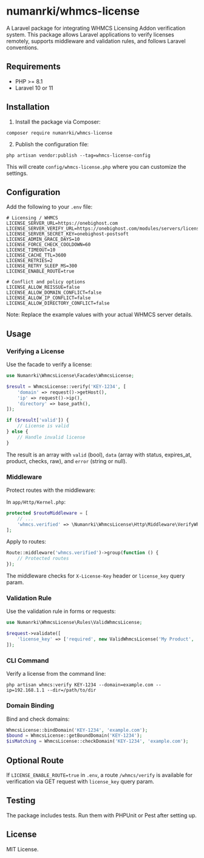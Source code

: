 # numanrki/whmcs-license

A Laravel package for integrating WHMCS Licensing Addon verification system. This package allows Laravel applications to verify licenses remotely, supports middleware and validation rules, and follows Laravel conventions.

## Requirements

- PHP >= 8.1
- Laravel 10 or 11

## Installation

1. Install the package via Composer:

```
composer require numanrki/whmcs-license
```

2. Publish the configuration file:

```
php artisan vendor:publish --tag=whmcs-license-config
```

This will create `config/whmcs-license.php` where you can customize the settings.

## Configuration

Add the following to your `.env` file:

```
# Licensing / WHMCS
LICENSE_SERVER_URL=https://onebighost.com
LICENSE_SERVER_VERIFY_URL=https://onebighost.com/modules/servers/licensing/verify.php
LICENSE_SERVER_SECRET_KEY=onebighost-postsoft
LICENSE_ADMIN_GRACE_DAYS=10
LICENSE_FORCE_CHECK_COOLDOWN=60
LICENSE_TIMEOUT=10
LICENSE_CACHE_TTL=3600
LICENSE_RETRIES=2
LICENSE_RETRY_SLEEP_MS=300
LICENSE_ENABLE_ROUTE=true

# Conflict and policy options
LICENSE_ALLOW_REISSUE=false
LICENSE_ALLOW_DOMAIN_CONFLICT=false
LICENSE_ALLOW_IP_CONFLICT=false
LICENSE_ALLOW_DIRECTORY_CONFLICT=false
```

Note: Replace the example values with your actual WHMCS server details.

## Usage

### Verifying a License

Use the facade to verify a license:

```php
use Numanrki\WhmcsLicense\Facades\WhmcsLicense;

$result = WhmcsLicense::verify('KEY-1234', [
    'domain' => request()->getHost(),
    'ip' => request()->ip(),
    'directory' => base_path(),
]);

if ($result['valid']) {
    // License is valid
} else {
    // Handle invalid license
}
```

The result is an array with `valid` (bool), `data` (array with status, expires_at, product, checks, raw), and `error` (string or null).

### Middleware

Protect routes with the middleware:

In `app/Http/Kernel.php`:

```php
protected $routeMiddleware = [
    // ...
    'whmcs.verified' => \Numanrki\WhmcsLicense\Http\Middleware\VerifyWhmcsLicense::class,
];
```

Apply to routes:

```php
Route::middleware('whmcs.verified')->group(function () {
    // Protected routes
});
```

The middleware checks for `X-License-Key` header or `license_key` query param.

### Validation Rule

Use the validation rule in forms or requests:

```php
use Numanrki\WhmcsLicense\Rules\ValidWhmcsLicense;

$request->validate([
    'license_key' => ['required', new ValidWhmcsLicense('My Product', 'Active')],
]);
```

### CLI Command

Verify a license from the command line:

```
php artisan whmcs:verify KEY-1234 --domain=example.com --ip=192.168.1.1 --dir=/path/to/dir
```

### Domain Binding

Bind and check domains:

```php
WhmcsLicense::bindDomain('KEY-1234', 'example.com');
$bound = WhmcsLicense::getBoundDomain('KEY-1234');
$isMatching = WhmcsLicense::checkDomain('KEY-1234', 'example.com');
```

## Optional Route

If `LICENSE_ENABLE_ROUTE=true` in `.env`, a route `/whmcs/verify` is available for verification via GET request with `license_key` query param.

## Testing

The package includes tests. Run them with PHPUnit or Pest after setting up.

## License

MIT License.